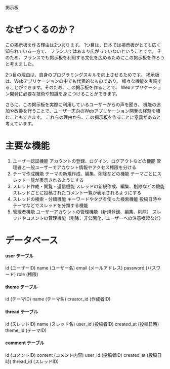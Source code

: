 掲示板

# なぜつくるのか？
この掲示板を作る理由は2つあります。
1つ目は、日本では掲示板がとても広く知られている一方で、
フランスではあまり広がっていないということです。
そのため、フランスでも掲示板を利用する文化を広めるためにこの掲示板を作ろうと考えました。

2つ目の理由は、自身のプログラミングスキルを向上させるためです。
掲示板は、Webアプリケーションの中でも代表的なものであり、
様々な機能を実装することができます。そのため、この掲示板を作ることで、
Webアプリケーション開発に必要な技術や知識を身につけることができます。

さらに、この掲示板を実際に利用しているユーザーからの声を聞き、
機能の追加や改善を行うことで、ユーザー志向のWebアプリケーション開発の経験を積むこともできます。
これらの理由から、この掲示板を作ることに意義があると考えています。

# 主要な機能
1. ユーザー認証機能
    アカウントの登録、ログイン、ログアウトなどの機能
    管理者と一般ユーザーでアカウント情報やアクセス権限を分ける
2. テーマ作成機能
    テーマの新規作成、編集、削除などの機能
    テーマごとにスレッド一覧が表示されるようにする
3. スレッド作成・閲覧・返信機能
    スレッドの新規作成、編集、削除などの機能
    スレッドごとに投稿されたコメント一覧が表示されるようにする
4. スレッドの検索・分類機能
    キーワードやタグを使った検索機能
    投稿日時やテーマなどでスレッドを分類する機能
5. 管理者機能
    ユーザーアカウントの管理機能（新規登録、編集、削除）
    スレッドやコメントの管理機能（削除、非公開化、ユーザーへの注意喚起など）

# データベース
#### user テーブル
id (ユーザーID)
name (ユーザー名)
email (メールアドレス)
password (パスワード)
role (権限)

#### theme テーブル
id (テーマID)
name (テーマ名)
creator_id (作成者ID)

#### thread テーブル
id (スレッドID)
name (スレッド名)
user_id (投稿者ID)
created_at (投稿日時)
theme_id (テーマID)

#### comment テーブル
id (コメントID)
content (コメント内容)
user_id (投稿者ID)
created_at (投稿日時)
thread_id (スレッドID)

